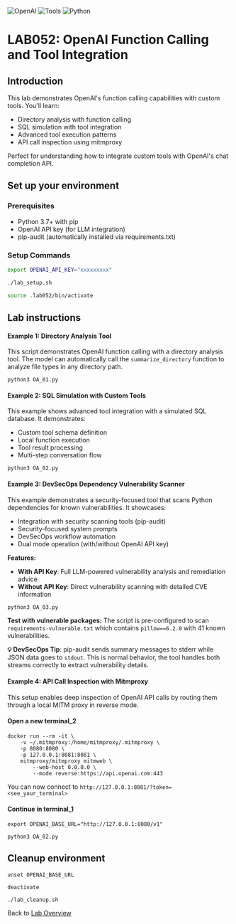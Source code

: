 ![OpenAI](https://img.shields.io/badge/OpenAI-lightblue)
![Tools](https://img.shields.io/badge/Tools-purple)
![Python](https://img.shields.io/badge/Python-blue) 


# LAB052: OpenAI Function Calling and Tool Integration
## Introduction
This lab demonstrates OpenAI's function calling capabilities with custom tools. You'll learn:
- Directory analysis with function calling
- SQL simulation with tool integration
- Advanced tool execution patterns
- API call inspection using mitmproxy

Perfect for understanding how to integrate custom tools with OpenAI's chat completion API.

## Set up your environment
### Prerequisites
- Python 3.7+ with pip
- OpenAI API key (for LLM integration)
- pip-audit (automatically installed via requirements.txt)

### Setup Commands
```bash
export OPENAI_API_KEY="xxxxxxxxx"
```
```bash
./lab_setup.sh
```
```bash
source .lab052/bin/activate
```

## Lab instructions
#### Example 1: Directory Analysis Tool
This script demonstrates OpenAI function calling with a directory analysis tool. The model can automatically call the `summarize_directory` function to analyze file types in any directory path.
```
python3 OA_01.py
```

#### Example 2: SQL Simulation with Custom Tools
This example shows advanced tool integration with a simulated SQL database. It demonstrates:
- Custom tool schema definition
- Local function execution
- Tool result processing
- Multi-step conversation flow
```
python3 OA_02.py
```

#### Example 3: DevSecOps Dependency Vulnerability Scanner
This example demonstrates a security-focused tool that scans Python dependencies for known vulnerabilities. It showcases:
- Integration with security scanning tools (pip-audit)
- Security-focused system prompts
- DevSecOps workflow automation
- Dual mode operation (with/without OpenAI API key)

**Features:**
- **With API Key**: Full LLM-powered vulnerability analysis and remediation advice
- **Without API Key**: Direct vulnerability scanning with detailed CVE information

```bash
python3 OA_03.py
```

**Test with vulnerable packages:**
The script is pre-configured to scan `requirements-vulnerable.txt` which contains `pillow==6.2.0` with 41 known vulnerabilities.

**💡 DevSecOps Tip**: pip-audit sends summary messages to stderr while JSON data goes to `stdout`. This is normal behavior, the tool handles both streams correctly to extract vulnerability details.

#### Example 4: API Call Inspection with Mitmproxy
This setup enables deep inspection of OpenAI API calls by routing them through a local MITM proxy in reverse mode.

#### Open a new terminal_2
```
docker run --rm -it \
    -v ~/.mitmproxy:/home/mitmproxy/.mitmproxy \
    -p 8080:8080 \
    -p 127.0.0.1:8081:8081 \
    mitmproxy/mitmproxy mitmweb \
        --web-host 0.0.0.0 \
        --mode reverse:https://api.openai.com:443
```
You can now connect to `http://127.0.0.1:8081/?token=<see_your_terminal>`

#### Continue in terminal_1
```
export OPENAI_BASE_URL="http://127.0.0.1:8080/v1"
```
```
python3 OA_02.py
```

## Cleanup environment
```
unset OPENAI_BASE_URL
```
```
deactivate
```
```
./lab_cleanup.sh
```
Back to [Lab Overview](https://github.com/kubiosec-agentic/agentic-labs/blob/master/README.md#-lab-overview)
